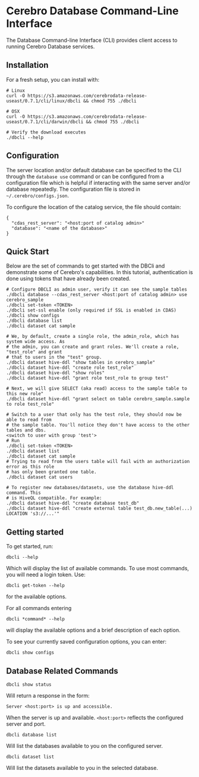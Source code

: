 # Cerebro Database Command-Line Interface

The Database Command-line Interface (CLI) provides client access to running Cerebro
Database services.

## Installation

For a fresh setup, you can install with:

```shell
# Linux
curl -O https://s3.amazonaws.com/cerebrodata-release-useast/0.7.1/cli/linux/dbcli && chmod 755 ./dbcli

# OSX
curl -O https://s3.amazonaws.com/cerebrodata-release-useast/0.7.1/cli/darwin/dbcli && chmod 755 ./dbcli

# Verify the download executes
./dbcli --help
```

## Configuration

The server location and/or default database can be specified to the CLI through the
`database use` command or can be configured from a configuration file which is helpful
if interacting with the same server and/or database repeatedly. The configuration file
is stored in `~/.cerebro/configs.json`.

To configure the location of the catalog service, the file should contain:

```shell
{
  "cdas_rest_server": "<host:port of catalog admin>"
  "database": "<name of the database>"
}
```

## Quick Start

Below are the set of commands to get started with the DBCli and demonstrate some of
Cerebro's capabilities. In this tutorial, authentication is done using tokens that
have already been created.

```shell
# Configure DBCLI as admin user, verify it can see the sample tables
./dbcli database --cdas_rest_server <host:port of catalog admin> use cerebro_sample
./dbcli set-token <TOKEN>
./dbcli set-ssl enable (only required if SSL is enabled in CDAS)
./dbcli show configs
./dbcli database list
./dbcli dataset cat sample

# We, by default, create a single role, the admin_role, which has system wide access. As
# the admin, you can create and grant roles. We'll create a role, "test_role" and grant
# that to users in the "test" group.
./dbcli dataset hive-ddl "show tables in cerebro_sample"
./dbcli dataset hive-ddl "create role test_role"
./dbcli dataset hive-ddl "show roles"
./dbcli dataset hive-ddl "grant role test_role to group test"

# Next, we will give SELECT (aka read) access to the sample table to this new role"
./dbcli dataset hive-ddl "grant select on table cerebro_sample.sample to role test_role"

# Switch to a user that only has the test role, they should now be able to read from
# the sample table. You'll notice they don't have access to the other tables and dbs.
<switch to user with group 'test'>
# Run
./dbcli set-token <TOKEN>
./dbcli dataset list
./dbcli dataset cat sample
# Trying to read from the users table will fail with an authorization error as this role
# has only been granted one table.
./dbcli dataset cat users

# To register new databases/datasets, use the database hive-ddl command. This
# is HiveQL compatible. For example:
./dbcli dataset hive-ddl "create database test_db"
./dbcli dataset hive-ddl "create external table test_db.new_table(...) LOCATION 's3://...'"
```

## Getting started

To get started, run:

```
dbcli --help
```

Which will display the list of available commands. To use most commands, you will need
a login token. Use:

```
dbcli get-token --help
```

for the available options.

For all commands entering

```
dbcli *command* --help
```

will display the available options and a brief description of each option.

To see your currently saved configuration options, you can enter:

```
dbcli show configs
```

## Database Related Commands

```
dbcli show status
```

Will return a response in the form:

```
Server <host:port> is up and accessible.
```

When the server is up and available. `<host:port>` reflects the configured server
and port.

```
dbcli database list
```

Will list the databases available to you on the configured server.

```
dbcli dataset list
```

Will list the datasets available to you in the selected database.
